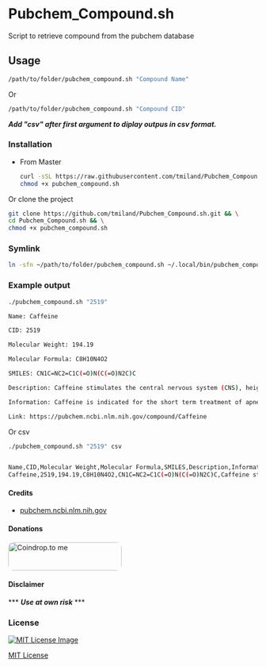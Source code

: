 # Pubchem_Compound.sh
 Script to retrieve compound from the pubchem database

## Usage
```bash
/path/to/folder/pubchem_compound.sh "Compound Name"
```
Or
```bash
/path/to/folder/pubchem_compound.sh "Compound CID"
```

***Add "csv" after first argument to diplay outpus in csv format.***

### Installation

- From Master
  ```bash
  curl -sSL https://raw.githubusercontent.com/tmiland/Pubchem_Compound.sh/refs/heads/main/pubchem_compound.sh > pubchem_compound.sh && \
  chmod +x pubchem_compound.sh
  ```

Or clone the project

```bash
git clone https://github.com/tmiland/Pubchem_Compound.sh.git && \
cd Pubchem_Compound.sh && \
chmod +x pubchem_compound.sh
```

### Symlink
```bash
ln -sfn ~/path/to/folder/pubchem_compound.sh ~/.local/bin/pubchem_compound
```

### Example output
```bash
./pubchem_compound.sh "2519"
```
```bash
Name: Caffeine

CID: 2519

Molecular Weight: 194.19

Molecular Formula: C8H10N4O2

SMILES: CN1C=NC2=C1C(=O)N(C(=O)N2C)C

Description: Caffeine stimulates the central nervous system (CNS), heightening alertness, and sometimes causing restlessness and agitation. It relaxes smooth muscle, stimulates the contraction of cardiac muscle, and enhances athletic performance. Caffeine promotes gastric acid secretion and increases gastrointestinal motility. It is often combined in products with analgesics and ergot alkaloids, relieving the symptoms of migraine and other types of headaches. Finally, caffeine acts as a mild diuretic.

Information: Caffeine is indicated for the short term treatment of apnea of prematurity in infants and off label for the prevention and treatment of bronchopulmonary dysplasia caused by premature birth. In addition, it is indicated in combination with sodium benzoate to treat respiratory depression resulting from an overdose with CNS depressant drugs. Caffeine has a broad range of over the counter uses, and is found in energy supplements, athletic enhancement products, pain relief products, as well as cosmetic products.

Link: https://pubchem.ncbi.nlm.nih.gov/compound/Caffeine
```
Or csv
```bash
./pubchem_compound.sh "2519" csv
```
```bash

Name,CID,Molecular Weight,Molecular Formula,SMILES,Description,Information,Link
Caffeine,2519,194.19,C8H10N4O2,CN1C=NC2=C1C(=O)N(C(=O)N2C)C,Caffeine stimulates the central nervous system (CNS), heightening alertness, and sometimes causing restlessness and agitation. It relaxes smooth muscle, stimulates the contraction of cardiac muscle, and enhances athletic performance. Caffeine promotes gastric acid secretion and increases gastrointestinal motility. It is often combined in products with analgesics and ergot alkaloids, relieving the symptoms of migraine and other types of headaches. Finally, caffeine acts as a mild diuretic.,Caffeine is indicated for the short term treatment of apnea of prematurity in infants and off label for the prevention and treatment of bronchopulmonary dysplasia caused by premature birth. In addition, it is indicated in combination with sodium benzoate to treat respiratory depression resulting from an overdose with CNS depressant drugs. Caffeine has a broad range of over the counter uses, and is found in energy supplements, athletic enhancement products, pain relief products, as well as cosmetic products.,https://pubchem.ncbi.nlm.nih.gov/compound/Caffeine
```

#### Credits

- [pubchem.ncbi.nlm.nih.gov](https://pubchem.ncbi.nlm.nih.gov)

#### Donations
<a href="https://coindrop.to/tmiland" target="_blank"><img src="https://coindrop.to/embed-button.png" style="border-radius: 10px; height: 57px !important;width: 229px !important;" alt="Coindrop.to me"></img></a>

#### Disclaimer 

*** ***Use at own risk*** ***

### License

[![MIT License Image](https://upload.wikimedia.org/wikipedia/commons/thumb/0/0c/MIT_logo.svg/220px-MIT_logo.svg.png)](https://github.com/tmiland/Pubchem_Compound.sh/blob/main/LICENSE)

[MIT License](https://github.com/tmiland/Pubchem_Compound.sh/blob/main/LICENSE)
